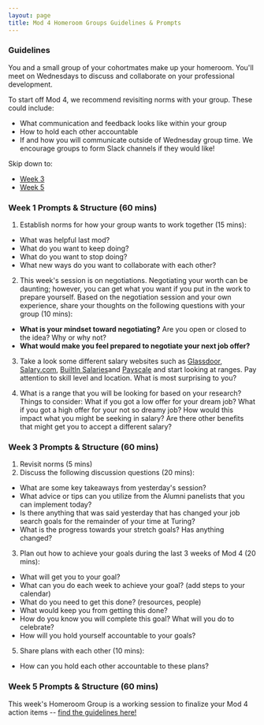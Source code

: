 ```yaml
---
layout: page
title: Mod 4 Homeroom Groups Guidelines & Prompts
---
```


### Guidelines
You and a small group of your cohortmates make up your homeroom. You'll meet on Wednesdays to discuss and collaborate on your professional development.

To start off Mod 4, we recommend revisiting norms with your group. These could include:

* What communication and feedback looks like within your group
* How to hold each other accountable
* If and how you will communicate outside of Wednesday group time. We encourage groups to form Slack channels if they would like!

Skip down to:
* [Week 3](#week-3)
* [Week 5](#week-5)

### Week 1 Prompts & Structure (60 mins)
1. Establish norms for how your group wants to work together (15 mins):

  * What was helpful last mod?
  * What do you want to keep doing?
  * What do you want to stop doing?
  * What new ways do you want to collaborate with each other?

2. This week's session is on negotiations. Negotiating your worth can be daunting; however, you can get what you want if you put in the work to prepare yourself. Based on the negotiation session and your own experience, share your thoughts on the following questions with your group (10 mins):

  * **What is your mindset toward negotiating?** Are you open or closed to the idea? Why or why not? 
  * **What would make you feel prepared to negotiate your next job offer?** 

3. Take a look some different salary websites such as [Glassdoor](glassdoor.com), [Salary.com](salary.com), [BuiltIn Salaries](https://builtin.com/salaries)and [Payscale](payscale.com) and start looking at ranges. Pay attention to skill level and location. What is most surprising to you? 

4. What is a range that you will be looking for based on your research? Things to consider: What if you got a low offer for your dream job? What if you got a high offer for your not so dreamy job? How would this impact what you might be seeking in salary? Are there other benefits that might get you to accept a different salary? 

### Week 3 Prompts & Structure (60 mins) <a name="week-3"></a>
1. Revisit norms (5 mins) 
2. Discuss the following discussion questions (20 mins):
  * What are some key takeaways from yesterday's session?
  * What advice or tips can you utilize from the Alumni panelists that you can implement today? 
  * Is there anything that was said yesterday that has changed your job search goals for the remainder of your time at Turing?
  * What is the progress towards your stretch goals? Has anything changed?
3. Plan out how to achieve your goals during the last 3 weeks of Mod 4 (20 mins):
  * What will get you to your goal? 
  * What can you do each week to achieve your goal? (add steps to your calendar)
  * What do you need to get this done? (resources, people) 
  * What would keep you from getting this done? 
  * How do you know you will complete this goal? What will you do to celebrate?
  * How will you hold yourself accountable to your goals?
5. Share plans with each other (10 mins):
  * How can you hold each other accountable to these plans?

### Week 5 Prompts & Structure (60 mins) <a name="week-5"></a>
This week's Homeroom Group is a working session to finalize your Mod 4 action items -- [find the guidelines here!](/module_four/week5_working_group)

